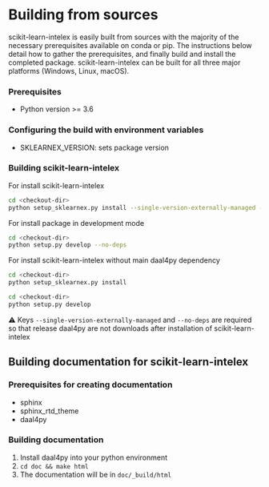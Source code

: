 # Building from sources
scikit-learn-intelex is easily built from sources with the majority of the necessary prerequisites available on conda or pip. The instructions below detail how to gather the prerequisites, and finally build and install the completed package. scikit-learn-intelex can be built for all three major platforms (Windows, Linux, macOS).

### Prerequisites
* Python version >= 3.6

### Configuring the build with environment variables
* SKLEARNEX_VERSION: sets package version

### Building scikit-learn-intelex
For install scikit-learn-intelex

```bash
cd <checkout-dir>
python setup_sklearnex.py install --single-version-externally-managed --record=record.txt
```

For install package in development mode

```bash
cd <checkout-dir>
python setup.py develop --no-deps
```

For install scikit-learn-intelex without main daal4py dependency

```bash
cd <checkout-dir>
python setup_sklearnex.py install
```
```bash
cd <checkout-dir>
python setup.py develop
```

⚠️ Keys `--single-version-externally-managed` and `--no-deps` are required so that release daal4py are not downloads after installation of scikit-learn-intelex

## Building documentation for scikit-learn-intelex
### Prerequisites for creating documentation
* sphinx
* sphinx_rtd_theme
* daal4py

### Building documentation
1. Install daal4py into your python environment
2. ```cd doc && make html```
3. The documentation will be in ```doc/_build/html```
